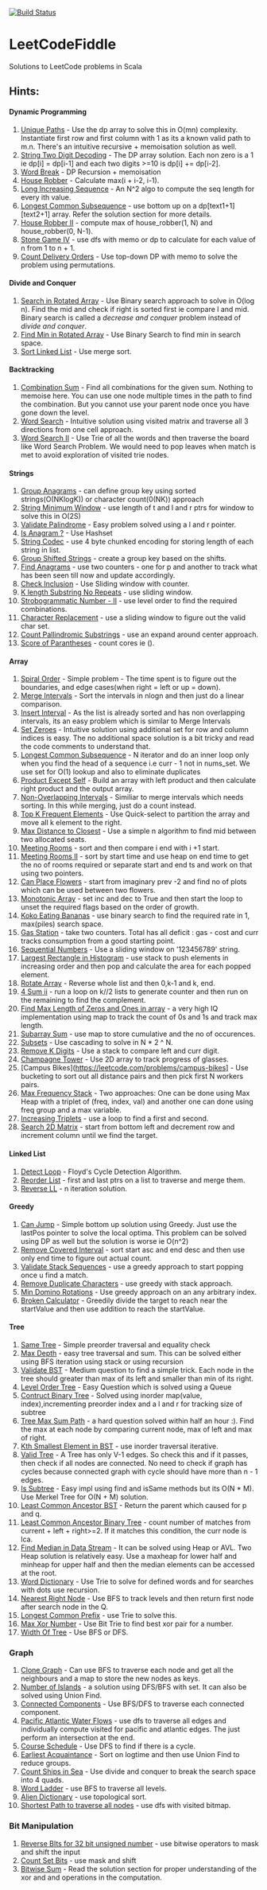 [![Build Status](https://travis-ci.org/IamConstantine/LeetCodeFiddle.svg?branch=master)](https://travis-ci.org/IamConstantine/LeetCodeFiddle)
# LeetCodeFiddle
Solutions to LeetCode problems in Scala


## Hints:

#### **Dynamic Programming**

1. [Unique Paths](https://leetcode.com/problems/unique-paths) - Use the dp array to solve this in O(mn) complexity. Instantiate first row and first column with 1 as its a known valid path to m.n. There's an intuitive recursive + memoisation solution as well.
2. [String Two Digit Decoding](https://leetcode.com/problems/decode-ways) - The DP array solution. Each non zero is a 1 ie dp[i] = dp[i-1] and each two digits >=10 is dp[i] += dp[i-2].
3. [Word Break](https://leetcode.com/problems/word-break) - DP Recursion + memoisation
4. [House Robber](https://leetcode.com/problems/house-robber) - Calculate max(i + i-2, i-1). 
5. [Long Increasing Sequence](https://leetcode.com/problems/longest-increasing-subsequence) - An N^2 algo to compute the seq length for every ith value.
6. [Longest Common Subsequence](https://leetcode.com/problems/longest-common-subsequence) - use bottom up on a dp[text1+1][text2+1] array. Refer the solution section for more details.
7. [House Robber II](https://leetcode.com/problems/house-robber-ii) - compute max of house_robber(1, N) and house_robber(0, N-1).
8. [Stone Game IV](https://leetcode.com/problems/stone-game-iv) - use dfs with memo or dp to calculate for each value of n from 1 to n + 1.
9. [Count Delivery Orders](https://leetcode.com/problems/count-all-valid-pickup-and-delivery-options) - Use top-down DP with memo to solve the problem using permutations.

#### **Divide and Conquer**

1. [Search in Rotated Array](https://leetcode.com/problems/search-in-rotated-sorted-array/) - Use Binary search approach to solve in O(log n). Find the mid and check if right is sorted first ie compare l and mid. Binary search is called a _decrease and conquer_ problem instead of _divide and conquer_.
2. [Find Min in Rotated Array](https://leetcode.com/problems/find-minimum-in-rotated-sorted-array) - Use Binary Search to find min in search space.
3. [Sort Linked List](https://leetcode.com/problems/sort-list) - Use merge sort.

#### **Backtracking**

1. [Combination Sum](https://leetcode.com/problems/combination-sum) - Find all combinations for the given sum. Nothing to memoise here. You can use one node multiple times in the path to find the combination. But you cannot use your parent node once you have gone down the level.
2. [Word Search](https://leetcode.com/problems/word-search) - Intuitive solution using visited matrix and traverse all 3 directions from one cell approach.
3. [Word Search II](https://leetcode.com/problems/word-search-ii) - Use Trie of all the words and then traverse the board like Word Search Problem. We would need to pop leaves when match is met to avoid exploration of visited trie nodes.

#### **Strings**

1.  [Group Anagrams](https://leetcode.com/problems/group-anagrams) - can define group key using sorted strings(O(NKlogK)) or character count(0(NK)) approach
2.  [String Minimum Window](https://leetcode.com/problems/minimum-window-substring) - use length of t and l and r ptrs for window to solve this in O(2S)
3.  [Validate Palindrome](https://leetcode.com/problems/valid-palindrome) - Easy problem solved using a l and r pointer.
4.  [Is Anagram ?](https://leetcode.com/problems/valid-anagram) - Use Hashset
5.  [String Codec](https://leetcode.com/problems/encode-and-decode-strings) - use 4 byte chunked encoding for storing length of each string in list. 
6.  [Group Shifted Strings](https://leetcode.com/problems/group-shifted-strings) - create a group key based on the shifts.
7.  [Find Anagrams](https://leetcode.com/problems/find-all-anagrams-in-a-string) - use two counters - one for p and another to track what has been seen till now and update accordingly.
8.  [Check Inclusion](https://leetcode.com/problems/permutation-in-string) - Use Sliding window with counter.
9.  [K length Substring No Repeats](https://leetcode.com/problems/find-k-length-substrings-with-no-repeated-characters) - use sliding window.
10. [Strobogrammatic Number - II](https://leetcode.com/problems/strobogrammatic-number-ii) - use level order to find the required combinations.
11. [Character Replacement](https://leetcode.com/problems/longest-repeating-character-replacement) - use a sliding window to figure out the valid char set.
12. [Count Pallindromic Substrings](https://leetcode.com/problems/palindromic-substrings) - use an expand around center approach.
13. [Score of Parantheses](https://leetcode.com/problems/score-of-parentheses) - count cores ie ().

#### **Array**

1.  [Spiral Order](https://leetcode.com/problems/spiral-matrix) - Simple problem - The time spent is to figure out the boundaries, and edge cases(when right = left or up = down).
2.  [Merge Intervals](https://leetcode.com/problems/merge-intervals) - Sort the intervals in nlogn and then just do a linear comparison.
3.  [Insert Interval](https://leetcode.com/problems/insert-interval) - As the list is already sorted and has non overlapping intervals, its an easy problem which is similar to Merge Intervals
4.  [Set Zeroes](https://leetcode.com/problems/set-matrix-zeroes) - Intuitive solution using additional set for row and column indices is easy. The no additional space solution is a bit tricky and read the code comments to understand that. 
5.  [Longest Common Subsequence](https://leetcode.com/problems/longest-consecutive-sequence) - N iterator and do an inner loop only when you find the head of a sequence i.e curr - 1 not in nums_set. We use set for O(1) lookup and also to eliminate duplicates
5.  [Product Except Self](https://leetcode.com/problems/product-of-array-except-self) - Build an array with left product and then calculate right product and the output array.
6.  [Non-Overlapping Intervals](https://leetcode.com/problems/non-overlapping-intervals) - Similiar to merge intervals which needs sorting. In this while merging, just do a count instead.
7.  [Top K Frequent Elements](https://leetcode.com/problems/top-k-frequent-elements) - Use Quick-select to partition the array and move all k element to the right.
8.  [Max Distance to Closest](https://leetcode.com/problems/maximize-distance-to-closest-person) - Use a simple n algorithm to find mid between two allocated seats.
9.  [Meeting Rooms](https://leetcode.com/problems/meeting-rooms) - sort and then compare i end with i +1 start.
10. [Meeting Rooms II](https://leetcode.com/problems/meeting-rooms-ii) - sort by start time and use heap on end time to get the no of rooms required or separate start and end ts and work on that using two pointers.
11. [Can Place Flowers](https://leetcode.com/problems/can-place-flowers) - start from imaginary prev -2 and find no of plots which can be used between two flowers.
12. [Monotonic Array](https://leetcode.com/problems/monotonic-array) - set inc and dec to True and then start the loop to unset the required flags based on the order of growth.
13. [Koko Eating Bananas](https://leetcode.com/problems/koko-eating-bananas) - use binary search to find the required rate in 1, max(piles) search space.
14. [Gas Station](https://leetcode.com/problems/gas-station) - take two counters. Total has all deficit : gas - cost and curr tracks consumption from a good starting point.
15. [Sequential Numbers](https://leetcode.com/problems/sequential-digits) - Use a sliding window on '123456789' string.
16. [Largest Rectangle in Histogram](https://leetcode.com/problems/largest-rectangle-in-histogram) - use stack to push elements in increasing order and then pop and calculate the area for each popped element.
17. [Rotate Array](https://leetcode.com/problems/rotate-array) - Reverse whole list and then 0,k-1 and k, end.
18. [4 Sum ii](https://leetcode.com/problems/4sum-ii) - run a loop on k//2 lists to generate counter and then run on the remaining to find the complement.
19. [Find Max Length of Zeros and Ones in array](https://leetcode.com/problems/contiguous-array) - a very high IQ implementation using map to track the count of 0s and 1s and track max length.
20. [Subarray Sum](https://leetcode.com/problems/subarray-sum-equals-k) - use map to store cumulative and the no of occurences.
21. [Subsets](https://leetcode.com/problems/subsets) - Use cascading to solve in N * 2 ^ N.
22. [Remove K Digits](https://leetcode.com/problems/remove-k-digits) - Use a stack to compare left and curr digit.
23. [Champagne Tower](https://leetcode.com/problems/champagne-tower) - Use 2D array to track progress of glasses.
34. [Campus Bikes](https://leetcode.com/problems/campus-bikes] - Use bucketing to sort out all distance pairs and then pick first N workers pairs.
35. [Max Frequency Stack](https://leetcode.com/problems/maximum-frequency-stack) - Two approaches: One can be done using Max Heap with a triplet of (freq, index, val) and another one can done using freq group and a max variable. 
36. [Increasing Triplets](https://leetcode.com/problems/increasing-triplet-subsequence) - use a loop to find a first and second.
37. [Search 2D Matrix](https://leetcode.com/problems/search-a-2d-matrix-ii) - start from bottom left and decrement row and increment column until we find the target.

#### **Linked List**

1. [Detect Loop](https://leetcode.com/problems/linked-list-cycle) - Floyd's Cycle Detection Algorithm.
2. [Reorder List](https://leetcode.com/problems/reorder-list) - first and last ptrs on a list to traverse and merge them.
3. [Reverse LL](https://leetcode.com/problems/reverse-linked-list) - n iteration solution.

#### **Greedy**

1. [Can Jump](https://leetcode.com/problems/jump-game) - Simple bottom up solution using Greedy. Just use the lastPos pointer to solve the local optima. This problem can be solved using DP as well but the solution is worse ie O(n^2)
2. [Remove Covered Interval](https://leetcode.com/problems/remove-covered-intervals) - sort start asc and end desc and then use only end time to figure out actual count.
3. [Validate Stack Sequences](https://leetcode.com/problems/validate-stack-sequences) - use a greedy approach to start popping once u find a match.
4. [Remove Duplicate Characters](https://leetcode.com/problems/remove-duplicate-letters) - use greedy with stack approach.
5. [Min Domino Rotations](https://leetcode.com/problems/minimum-domino-rotations-for-equal-row) - Use greedy approach on an any arbitrary index.
6. [Broken Calculator](https://leetcode.com/problems/broken-calculator) - Greedily divide the target to reach near the startValue and then use addition to reach the startValue.

#### **Tree**

1.  [Same Tree](https://leetcode.com/problems/same-tree) - Simple preorder traversal and equality check
2.  [Max Depth](https://leetcode.com/problems/maximum-depth-of-binary-tree) - easy tree traversal and sum. This can be solved either using BFS iteration using stack or using recursion
3.  [Validate BST](https://leetcode.com/problems/validate-binary-search-tree) - Medium question to find a simple trick. Each node in the tree should greater than max of its left and smaller than min of its right.
4.  [Level Order Tree](https://leetcode.com/problems/binary-tree-level-order-traversal) - Easy Question which is solved using a Queue
5.  [Contruct Binary Tree](https://leetcode.com/problems/construct-binary-tree-from-preorder-and-inorder-traversal) - Solved using inorder map(value, index),incrementing preorder index and a l and r for tracking size of subtree 
5.  [Tree Max Sum Path](https://leetcode.com/problems/binary-tree-maximum-path-sum) - a hard question solved within half an hour :). Find the max at each node by comparing current node, max of left and max of right.
6.  [Kth Smallest Element in BST](https://leetcode.com/problems/kth-smallest-element-in-a-bst) - use inorder traversal iterative.
7.  [Valid Tree](https://leetcode.com/problems/graph-valid-tree) - A Tree has only V-1 edges. So check this and if it passes, then check if all nodes are connected. No need to check if graph has cycles because connected graph with cycle should have more than n - 1 edges.
8.  [Is Subtree](https://leetcode.com/problems/subtree-of-another-tree) - Easy impl using find and isSame methods but its O(N * M). Use Merkel Tree for O(N + M) solution. 
9.  [Least Common Ancestor BST](https://leetcode.com/problems/lowest-common-ancestor-of-a-binary-search-tree) - Return the parent which caused for p and q.
10. [Least Common Ancestor Binary Tree](https://leetcode.com/problems/lowest-common-ancestor-of-a-binary-tree) - count number of matches from current + left + right>=2. If it matches this condition, the curr node is lca.
11. [Find Median in Data Stream](https://leetcode.com/problems/find-median-from-data-stream) - It can be solved using Heap or AVL. Two Heap solution is relatively easy. Use a maxheap for lower half and minheap for upper half and then the median elements can be accessed at the root.
12. [Word Dictionary](https://leetcode.com/problems/design-add-and-search-words-data-structure) - Use Trie to solve for defined words and for searches with dots use recursion.
13. [Nearest Right Node](https://leetcode.com/problems/find-nearest-right-node-in-binary-tree) - Use BFS to track levels and then return first node after search node in the Q.
13. [Longest Common Prefix](https://leetcode.com/problems/longest-common-prefix) - use Trie to solve this.
14. [Max Xor Number](https://leetcode.com/problems/maximum-xor-of-two-numbers-in-an-array) - Use Bit Trie to find best xor pair for a number.
15. [Width Of Tree](https://leetcode.com/problems/maximum-width-of-binary-tree) - Use BFS or DFS.

### **Graph**

1.  [Clone Graph](https://leetcode.com/problems/clone-graph) - Can use BFS to traverse each node and get all the neighbours and a map to store the new nodes as keys.
2.  [Number of Islands](https://leetcode.com/problems/number-of-islands) - a solution using DFS/BFS with set. It can also be solved using Union Find.
3.  [Connected Components](https://leetcode.com/problems/number-of-connected-components-in-an-undirected-graph) - Use BFS/DFS to traverse each connected component.
4.  [Pacific Atlantic Water Flows](https://leetcode.com/problems/pacific-atlantic-water-flow) - use dfs to traverse all edges and individually compute visited for pacific and atlantic edges. The just perform an intersection at the end.
5.  [Course Schedule](https://leetcode.com/problems/course-schedule) - Use DFS to find if there is a cycle.
6.  [Earliest Acquaintance](https://leetcode.com/problems/the-earliest-moment-when-everyone-become-friends) - Sort on logtime and then use Union Find to reduce groups.
7.  [Count Ships in Sea](https://leetcode.com/problems/number-of-ships-in-a-rectangle) - Use divide and conquer to break the search space into 4 quads.
8.  [Word Ladder](https://leetcode.com/problems/word-ladder) - use BFS to traverse all levels.
9.  [Alien Dictionary](https://leetcode.com/problems/alien-dictionary) - use topological sort.
10. [Shortest Path to traverse all nodes](https://leetcode.com/problems/shortest-path-visiting-all-nodes) - use dfs with visited bitmap.

### **Bit Manipulation**

1. [Reverse BIts for 32 bit unsigned number](https://leetcode.com/problems/reverse-bits) - use bitwise operators to mask and shift the input
2. [Count Set Bits](https://leetcode.com/problems/number-of-1-bits) - use mask and shift
3. [Bitwise Sum](https://leetcode.com/problems/sum-of-two-integers) - Read the solution section for proper understanding of the xor and and operations in the computation.
